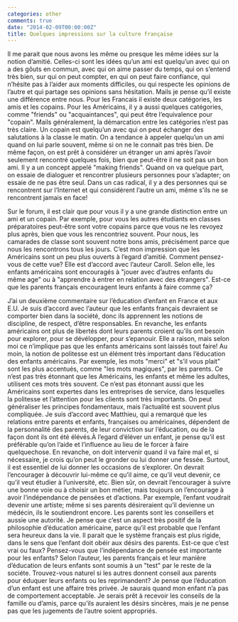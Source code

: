 ```yaml
---
categories: other
comments: true
date: "2014-02-09T00:00:00Z"
title: Quelques impressions sur la culture française
---
```


Il me parait que nous avons les même ou presque les même idées sur la notion d’amitié.  Celles-ci sont les idées qu’un ami est quelqu’un avec qui on a des gôuts en commun, avec qui on aime passer du temps, qui on s’entend très bien, sur qui on peut compter, en qui on peut faire confiance, qui n’hésite pas à l’aider aux moments difficiles, ou qui respecte les opinions de l’autre et qui partage ses opinions sans hésitation.  Mails je pense qu’il existe une différence entre nous.  Pour les Francais il existe deux catégories, les amis et les copains.  Pour les Américains, il y a aussi quelques catégories, comme "friends" ou "acquaintances", qui peut être l’equivalence pour "copain".  Mails généralement, la démarcation entre les catégories n’est pas très claire. Un copain est quelqu’un avec qui on peut échanger des salutations à la classe le matin.  On a tendance à appeler quelqu’un un ami quand on lui parle souvent, même si on ne le connait pas très bien.  De même façon, on est prêt à considérer un étranger un ami après l’avoir seulement  rencontré quelques fois, bien que peut-être il ne soit pas un bon ami.  Il y a un concept appelé "making friends".  Quand on va quelque part, on essaie de dialoguer et rencontrer plusieurs personnes pour s’adapter; on essaie de ne pas être seul.  Dans un cas radical, il y a des personnes qui se rencontrent sur l’Internet et qui considérent l’autre un ami, même s’ils ne se rencontrent jamais en face!

Sur le forum, il est clair que pour vous il y a une grande distinction entre un ami et un copain.  Par exemple, pour vous les autres étudiants en classes préparatoires peut-être sont votre copains parce que vous ne les revoyez plus après, bien que vous les rencontriez souvent.  Pour nous, les camarades de classe sont souvent notre bons amis, précisément parce que nous les rencontrons tous les jours.  C’est mon impression que les Américains sont un peu plus ouverts à l’egard d’amitié.  Comment pensez-vous de cette vue?  Elle est d’accord avec l’auteur Caroll.  Selon elle, les enfants américains sont encouragés à "jouer avec d’autres enfants du même age" ou à "apprendre à entrer en relation avec des étrangers".  Est-ce que les parents français encouragent leurs enfants à faire comme ça?

J’ai un deuxième commentaire sur l’éducation d’enfant en France et aux E.U.  Je suis d’accord avec l’auteur que les enfants français devraient se comporter bien dans la société, donc ils apprennent les notions de discipline, de respect, d’être responsables. En revanche, les enfants américains ont plus de libertés dont leurs parents croient qu’ils ont besoin pour explorer, pour se dévélopper, pour s’epanouir.  Elle a raison, mais selon moi ce n’implique pas que les enfants américains sont laissés tout faire!  Au moin, la notion de politesse est un élément très important dans l’éducation des enfants américains.  Par exemple, les mots "merci" et "s’il vous plait" sont les plus accentués, comme "les mots magiques", par les parents.  Ce n’est pas très étonnant que les Américains, les enfants et même les adultes, utilisent ces mots très souvent.  Ce n’est pas étonnant aussi que les Américains sont expertes dans les entreprises de service, dans lesquelles la politesse et l’attention pour les clients sont très importants.  On peut généraliser les principes fondamentaux, mais l’actualité est souvent plus compliquée.  Je suis d’accord avec Matthieu, qui a remarqué que les relations entre parents et enfants, françaises ou américaines, dépendent de la personnalité des parents, de leur conviction sur l’éducation, ou de la façon dont ils ont été élévés.À l’egard d’éléver un enfant, je pense qu’il est préférable qu’on l’aide et l’influence au lieu de le forcer à faire quelquechose.  En revanche, on doit intervenir quand il va faire mal et, si nécessaire, je crois qu’on peut le gronder ou lui donner une fessée. Surtout, il est essentiel de lui donner les occasions de s’explorer.  On devrait l’encourager à découvrir lui-même ce qu’il aime, ce qu’il veut devenir, ce qu’il veut étudier à l’université, etc.  Bien sûr, on devrait l’encourager à suivre une bonne voie ou à choisir un bon métier, mais toujours on l’encourage à avoir l’indépendance de pensées et d’actions.  Par exemple, l’enfant voudrait devenir une artiste; même si ses parents désireraient qu’il devienne un médécin, ils le soutiendront encore.  Les parents sont les conseillers et aussie une autorité. Je pense que c’est un aspect très positif de la philosophie d’éducation américaine, parce qu’il est probable que l’enfant sera heureux dans la vie.  Il parait que le système français est plus rigide, dans le sens que l’enfant doit obéir aux désirs des parents.  Est-ce que c’est vrai ou faux?  Pensez-vous que l’indépendance de pensée est importante pour les enfants? Selon l’auteur, les parents français et leur manière d’éducation de leurs enfants sont soumis à un "test" par le reste de la sociéte.  Trouvez-vous naturel si les autres donnent conseil aux parents pour éduquer leurs enfants ou les reprimandent?  Je pense que l’éducation d’un enfant est une affaire très privée.  Je saurais quand mon enfant n’a pas de comportement acceptable.  Je serais prêt à recevoir les conseils de la famille ou d’amis, parce qu’ils auraient les désirs sincères, mais je ne pense pas que les jugements de l’autre soient appropriés. 